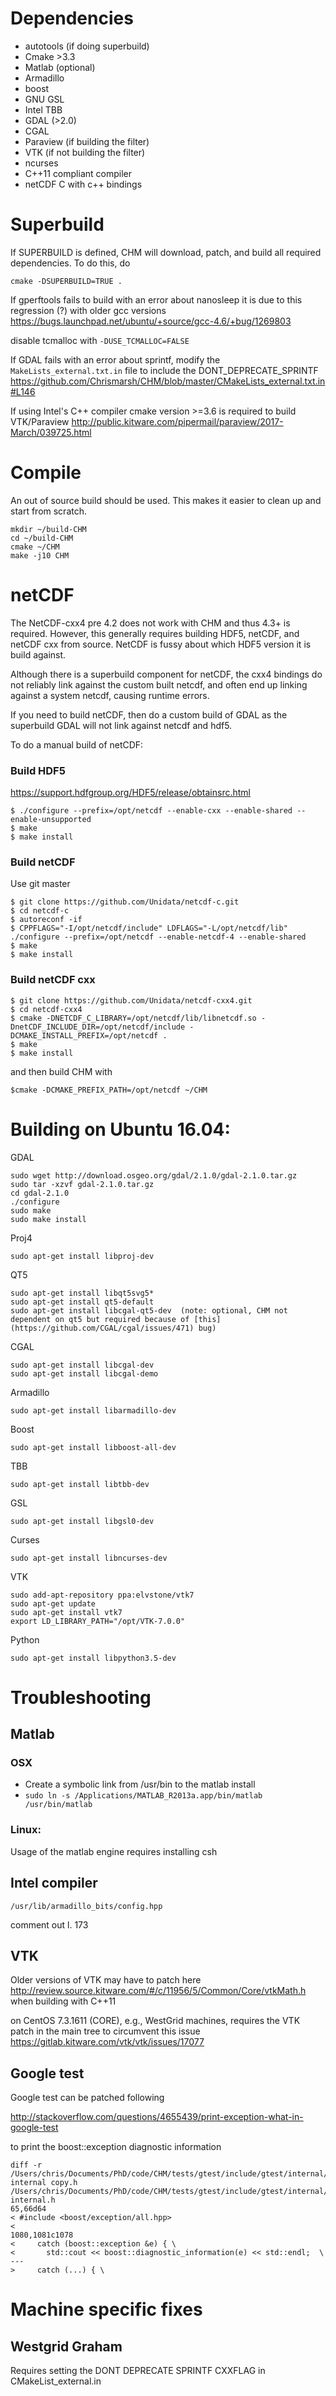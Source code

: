 # Dependencies
* autotools (if doing superbuild)
* Cmake >3.3
* Matlab (optional)
* Armadillo
* boost
* GNU GSL
* Intel TBB
* GDAL (>2.0)
* CGAL
* Paraview (if building the filter) 
* VTK (if not building the filter)
* ncurses
* C++11 compliant compiler
* netCDF C with c++ bindings

# Superbuild
If SUPERBUILD is defined, CHM will download, patch, and build all required dependencies. To do this, do

```
cmake -DSUPERBUILD=TRUE .
```

If gperftools fails to build with an error about nanosleep it is due to this regression (?) with older gcc versions
https://bugs.launchpad.net/ubuntu/+source/gcc-4.6/+bug/1269803

disable tcmalloc with `-DUSE_TCMALLOC=FALSE`

If GDAL fails with an error about sprintf, modify the `MakeLists_external.txt.in` file to include the DONT_DEPRECATE_SPRINTF
https://github.com/Chrismarsh/CHM/blob/master/CMakeLists_external.txt.in#L146

If using Intel's C++ compiler cmake version >=3.6 is required to build VTK/Paraview
http://public.kitware.com/pipermail/paraview/2017-March/039725.html

# Compile

An out of source build should be used. This makes it easier to clean up and start from scratch.
```
mkdir ~/build-CHM
cd ~/build-CHM
cmake ~/CHM
make -j10 CHM
```


# netCDF
The NetCDF-cxx4 pre 4.2 does not work with CHM and thus 4.3+ is required. However, this generally requires building HDF5, netCDF, and netCDF cxx from source. NetCDF is fussy about which HDF5 version it is build against.

Although there is a superbuild component for netCDF,  the cxx4 bindings do not reliably link against the custom built netcdf, and often end up linking against a system netcdf, causing runtime errors. 

If you need to build netCDF, then do a custom build of GDAL as the superbuild GDAL will not link against netcdf and hdf5. 

To do a manual build of netCDF:
### Build HDF5
https://support.hdfgroup.org/HDF5/release/obtainsrc.html
```
$ ./configure --prefix=/opt/netcdf --enable-cxx --enable-shared --enable-unsupported
$ make
$ make install
```

### Build netCDF
Use git master
 ```
$ git clone https://github.com/Unidata/netcdf-c.git
$ cd netcdf-c
$ autoreconf -if
$ CPPFLAGS="-I/opt/netcdf/include" LDFLAGS="-L/opt/netcdf/lib" ./configure --prefix=/opt/netcdf --enable-netcdf-4 --enable-shared
$ make
$ make install
```

### Build netCDF cxx
```
$ git clone https://github.com/Unidata/netcdf-cxx4.git
$ cd netcdf-cxx4
$ cmake -DNETCDF_C_LIBRARY=/opt/netcdf/lib/libnetcdf.so -DnetCDF_INCLUDE_DIR=/opt/netcdf/include -DCMAKE_INSTALL_PREFIX=/opt/netcdf .
$ make
$ make install
```
and then build CHM with

```
$cmake -DCMAKE_PREFIX_PATH=/opt/netcdf ~/CHM
```

# Building on Ubuntu 16.04:

GDAL
```
sudo wget http://download.osgeo.org/gdal/2.1.0/gdal-2.1.0.tar.gz
sudo tar -xzvf gdal-2.1.0.tar.gz
cd gdal-2.1.0
./configure
sudo make
sudo make install
 ```
Proj4
```
sudo apt-get install libproj-dev
```

QT5
```
sudo apt-get install libqt5svg5*
sudo apt-get install qt5-default
sudo apt-get install libcgal-qt5-dev  (note: optional, CHM not dependent on qt5 but required because of [this](https://github.com/CGAL/cgal/issues/471) bug)
```
CGAL
```
sudo apt-get install libcgal-dev
sudo apt-get install libcgal-demo
```
Armadillo
```
sudo apt-get install libarmadillo-dev
```
Boost
```
sudo apt-get install libboost-all-dev
```
TBB
```
sudo apt-get install libtbb-dev
```
GSL
```
sudo apt-get install libgsl0-dev
```
Curses
```
sudo apt-get install libncurses-dev
```

VTK
```
sudo add-apt-repository ppa:elvstone/vtk7
sudo apt-get update
sudo apt-get install vtk7
export LD_LIBRARY_PATH="/opt/VTK-7.0.0"
```
Python
```
sudo apt-get install libpython3.5-dev
```

# Troubleshooting
## Matlab
### OSX 
* Create a symbolic link from /usr/bin to the matlab install
* ```sudo ln -s /Applications/MATLAB_R2013a.app/bin/matlab /usr/bin/matlab```

### Linux:
Usage of the matlab engine requires installing csh
## Intel compiler
    /usr/lib/armadillo_bits/config.hpp
comment out l. 173

## VTK
Older versions of VTK may have to patch here
http://review.source.kitware.com/#/c/11956/5/Common/Core/vtkMath.h
when building with C++11 

on CentOS 7.3.1611 (CORE), e.g., WestGrid machines, requires the VTK patch in the main tree to circumvent this issue
https://gitlab.kitware.com/vtk/vtk/issues/17077


## Google test
Google test can be patched following

http://stackoverflow.com/questions/4655439/print-exception-what-in-google-test

to print the boost::exception diagnostic information

    diff -r /Users/chris/Documents/PhD/code/CHM/tests/gtest/include/gtest/internal/gtest-internal copy.h /Users/chris/Documents/PhD/code/CHM/tests/gtest/include/gtest/internal/gtest-internal.h
    65,66d64
    < #include <boost/exception/all.hpp>
    < 
    1080,1081c1078
    <     catch (boost::exception &e) { \
    <       std::cout << boost::diagnostic_information(e) << std::endl;  \
    ---
    >     catch (...) { \
# Machine specific fixes
## Westgrid Graham
Requires setting the DONT DEPRECATE SPRINTF CXXFLAG in CMakeList_external.in
